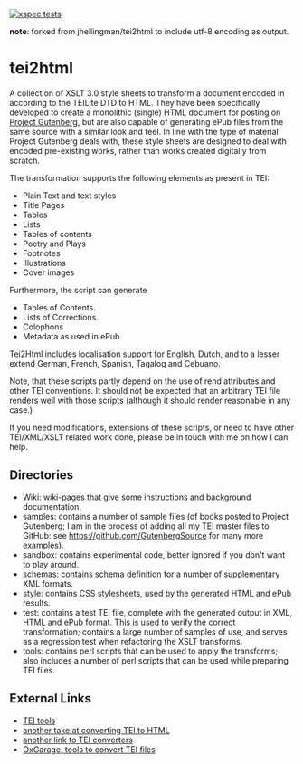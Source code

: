 
[![xspec tests](https://github.com/jhellingman/tei2html/actions/workflows/test.yml/badge.svg)](https://github.com/jhellingman/tei2html/actions/workflows/test.yml)

**note**: forked from jhellingman/tei2html to include utf-8 encoding as output.

# tei2html

A collection of XSLT 3.0 style sheets to transform a document encoded in according to the TEILite DTD to HTML. 
They have been specifically developed to create a monolithic (single) HTML document for posting on 
[Project Gutenberg](http://www.gutenberg.org/), but are also capable of generating ePub files from the same 
source with a similar look and feel. In line with the type of material Project Gutenberg deals with, these 
style sheets are designed to deal with encoded pre-existing works, rather than works created digitally from scratch.

The transformation supports the following elements as present in TEI:

  * Plain Text and text styles
  * Title Pages
  * Tables
  * Lists
  * Tables of contents
  * Poetry and Plays
  * Footnotes
  * Illustrations
  * Cover images

Furthermore, the script can generate

  * Tables of Contents.
  * Lists of Corrections.
  * Colophons
  * Metadata as used in ePub

Tei2Html includes localisation support for English, Dutch, and to a lesser extend German, French, Spanish, 
Tagalog and Cebuano.

Note, that these scripts partly depend on the use of rend attributes and other TEI conventions. It should 
not be expected that an arbitrary TEI file renders well with those scripts (although it should render 
reasonable in any case.)

If you need modifications, extensions of these scripts, or need to have other TEI/XML/XSLT related work 
done, please be in touch with me on how I can help.

## Directories

  * Wiki: wiki-pages that give some instructions and background documentation.
  * samples: contains a number of sample files (of books posted to Project Gutenberg; I am in the process of adding all
    my TEI master files to GitHub: see https://github.com/GutenbergSource for many more examples).
  * sandbox: contains experimental code, better ignored if you don't want to play around.
  * schemas: contains schema definition for a number of supplementary XML formats.
  * style: contains CSS stylesheets, used by the generated HTML and ePub results.
  * test: contains a test TEI file, complete with the generated output in XML, HTML and ePub format. This
    is used to verify the correct transformation; contains a large number of samples of use, and serves as
    a regression test when refactoring the XSLT transforms.
  * tools: contains perl scripts that can be used to apply the transforms; also includes a number of perl scripts
    that can be used while preparing TEI files.

## External Links

  * [TEI tools](http://www.tei-c.org/Tools/)
  * [another take at converting TEI to HTML](http://www.tei-c.org/Tools/Stylesheets/)
  * [another link to TEI converters](http://wiki.tei-c.org/index.php/Tei-xsl)
  * [OxGarage, tools to convert TEI files](http://www.oucs.ox.ac.uk/oxgarage/)

